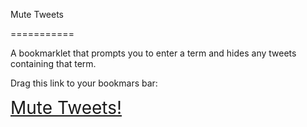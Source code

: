 Mute Tweets

===========

A bookmarklet that prompts you to enter a term and hides any tweets containing that term.

Drag this link to your bookmars bar:

<a href="javascript:(function(){var muteTerm = prompt(%22Enter a term and we will hide all of the tweets that contain it%21%22);    muteFunction(muteTerm);    function muteFunction(muteTerm) {      $(%22.stream-item%22).each(function(){          if ($(this).find(%27p.js-tweet-text%27).text().indexOf(muteTerm) %21= -1) {            $(this).hide();          }      });    }})();" style="font-size:2em;">Mute Tweets!</a>